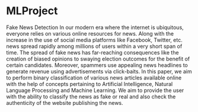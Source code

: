 # MLProject
Fake News Detection
In our modern era where the internet is ubiquitous, everyone relies on various online resources for news. Along with the increase in the use of social media platforms like Facebook, Twitter, etc. news spread rapidly among millions of users within a very short span of time. The spread of fake news has far-reaching consequences like the creation of biased opinions to swaying election outcomes for the benefit of certain candidates. Moreover, spammers use appealing news headlines to generate revenue using advertisements via click-baits. In this paper, we aim to perform binary classification of various news articles available online with the help of concepts pertaining to Artificial Intelligence, Natural Language Processing and Machine Learning. We aim to provide the user with the ability to classify the news as fake or real and also check the authenticity of the website publishing the news.

